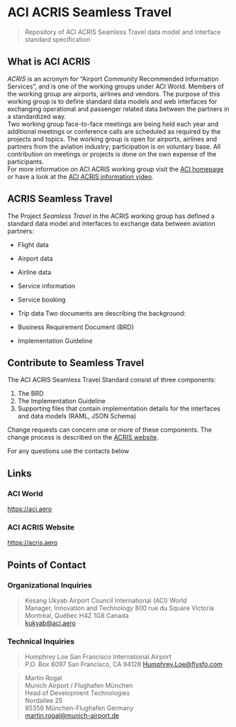 # ACI ACRIS Seamless Travel

> Repository of ACI ACRIS Seamless Travel data model and interface standard specification

## What is ACI ACRIS

_ACRIS_ is an acronym for “Airport Community Recommended Information Services”, and is one of the working groups under ACI World. Members of the working group are airports, airlines and vendors.
The purpose of this working group is to define standard data models and web interfaces for exchanging operational and passenger related data between the partners in a standardized way.  
Two working group face-to-face meetings are being held each year and additional meetings or conference calls are scheduled as required by the projects and topics. The working group is open for airports, airlines and partners from the aviation industry; participation is on voluntary base. All contribution on meetings or projects is done on the own expense of the participants.  
For more information on ACI ACRIS working group visit the [ACI homepage](http://groups.aci.aero/home) or have a look at the [ACI ACRIS information video](https://www.youtube.com/watch?v=Fj7xcAauCSo).

## ACRIS Seamless Travel

The Project _Seamless Travel_ in the ACRIS working group has defined a standard data model and interfaces to exchange data between aviation partners:

- Flight data
- Airport data
- Airline data
- Service information
- Service booking
- Trip data
Two documents are describing the background:

- Business Requirement Document (BRD)
- Implementation Guideline

## Contribute to Seamless Travel

The ACI ACRIS Seamless Travel Standard consist of three components:

1. The BRD
2. The Implementation Guideline
3. Supporting files that contain implementation details for the interfaces and data models (RAML,
   JSON Schema)

Change requests can concern one or more of these components. The change process is described on the [ACRIS website](https://acris.aero).

For any questions use the contacts below

## Links
### ACI World
https://aci.aero

### ACI ACRIS Website
https://acris.aero


## Points of Contact

### Organizational Inquiries

> Kesang Ukyab
> Airport Council International (ACI) World  
> Manager, Innovation and Technology
> 800 rue du Square Victoria Montréal, Québec H4Z 1G8 Canada  
> kukyab@aci.aero

### Technical Inquiries

> Humphrey Loe
> San Francisco International Airport  
> P.O. Box 8097 
> San Francisco, CA 94128
> Humphrey.Loe@flysfo.com

> Martin Rogal  
> Munich Airport / Flughafen München  
> Head of Development Technologies  
> Nordallee 25  
> 85356 München-Flughafen Germany  
> martin.rogal@munich-airport.de
